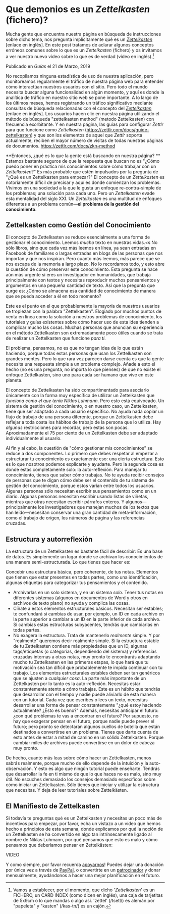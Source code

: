 # Que demonios es un _Zettelkasten_ (fichero)?

Mucha gente que encuentra nuestra página en búsqueda de instrucciones sobre dicho tema, nos pregunta implícitamente qué es un [_Zettelkasten_](https://www.zettelkasten.de/) [enlace en inglés]. En este post tratamos de aclarar algunos conceptos erróneos comunes sobre lo que es un _Zettelkasten_  (fichero) y os invitamos a ver nuestro nuevo vídeo sobre lo que es de verdad (vídeo en inglés).[^1]

Publicado en _Guías_ el 21 de Marzo, 2019

No recopilamos ninguna estadística de uso de nuestra aplicación, pero monitoreamos regularmente el tráfico de nuestra página web para entender cómo interactúan nuestros usuarios con el sitio.   Pero todo el mundo necesita buscar alguna funcionalidad en algún momento, y aquí es donde la analítica de tráfico en nuestro sitio web se pone importante. A lo largo de los últimos meses, hemos registrando un tráfico significativo  mediante consultas de búsqueda relacionadas con el concepto del [_Zettelkasten_](https://www.zettelkasten.de/) [enlace en inglés]. Los usuarios hacen clic en nuestra página utilizando el método de búsqueda "zettelkasten method" (metodo Zettelkasten) con frecuencia exorbitante. Y en nuestra página, las guías para configurar _Zettlr_ para que funcione como _Zettelkasten_ (https://zettlr.com/docs/guide-zettelkasten) y que son los elementos de aquel que _Zettlr_ soporta actualmente, reciben el mayor número de visitas de todas nuestras páginas de documentos. https://zettlr.com/docs/zkn-method

**Entonces, ¿qué es lo que la gente está buscando en nuestra página? **  Estamos bastante seguros de que la respuesta que buscan no es "¿Cómo puedo poner en práctica mis conocimientos sobre cómo trabajar con un _Zettelkasten_?"
Es más probable que estén impulsados por la pregunta de "¿Qué es un Zettelkasten para empezar?" El concepto de un _Zettelkasten_ es notoriamente difícil de precisar y aquí es donde comienzan los problemas.  Vivimos en una sociedad a la que le gusta un enfoque re-contra-simple de los problemas; una solución para cada uno. Pero un _Zettelkasten_ evade esta mentalidad del siglo XXI. Un _Zettelkasten_ es una multitud de enfoques diferentes a un problema común—**el problema de la gestión del conocimiento**.

## Zettelkasten como Gestión del Conocimiento
El concepto de Zettelkasten se reduce esencialmente a una forma de gestionar el conocimiento. Leemos _mucho_ texto en nuestras vidas.<s No sólo libros, sino que cada vez más leemos en línea, ya sean entradas en Facebook de familiares o largas entradas en blogs de las personas que nos importan y que nos inspiran. Pero cuanto más leemos, más parece que se nos escapa de la memoria a largo plazo. No lo recordamos todo, y esto abre la cuestión de cómo preservar este conocimiento. Esta pregunta se hace aún más urgente si eres un investigador en humanidades, que trabaja principalmente con textos y necesitas reproducir muchos pensamientos y argumentos en una pequeña cantidad de texto. Así que la pregunta que surge es: ¿Cómo se almacena esa cantidad de conocimiento de manera que se pueda acceder a él en todo momento?

Este es el punto en el que probablemente la mayoría de nuestros usuarios se tropiezan con la palabra "Zettelkasten". Elogiado por muchos puntos de venta en línea como la solución a nuestros problemas de conocimiento, los tutoriales y guías existentes sobre cómo hacer uso de esta idea tienden a complicar mucho las cosas.
 Muchas personas que anuncian su experiencia en el método Zettelkasten son extremadamente poco útiles cuando se trata de realizar un Zettelkasten que funcione _para ti_.

El problema, pensamos, no es que no tengan idea de lo que están haciendo, porque todas estas personas que usan los Zettelkasten son grandes mentes. Pero lo que rara vez parecen darse cuenta es que la gente necesita una respuesta simple a un problema complejo. Añade a esto el hecho (no es una pregunta, no importa lo que pienses) de que no existe el enfoque Zettelkasten, sino uno para cada ser humano que vive en este planeta.

El concepto de Zettelkasten ha sido compartimentado para asociarlo únicamente con la forma muy específica de utilizar un Zettelkasten que _funciona como el que tenía Niklas Luhmann_. Pero esto está equivocado. Un sistema de gestión del conocimiento, o en nuestro caso, un Zettelkasten, tiene que ser adaptado a cada usuario específico. No ayuda nada copiar un flujo de trabajo de una persona diferente, porque un Zettelkasten debe reflejar a toda costa los hábitos de trabajo de la persona que lo utiliza. Hay _algunas_ restricciones para recordar, pero estas son pocas. Aproximadamente el 75 por ciento de un Zettelkasten debe ser adaptado individualmente al usuario.

Al fin y al cabo, la cuestión de "cómo gestionar mis conocimientos" se reduce a dos componentes. Lo primero que debes respetar al empezar a estructurar tu conocimiento es exactamente eso: una cierta estructura. Esto es lo que nosotros podemos explicarte y ayudarte. Pero la segunda cosa es donde estás completamente solo: la auto-reflexión. Para manejar tu conocimiento, tienes que saber cómo trabajas. No te ayuda recibir consejos de personas que te digan cómo debe ser el contenido de tu sistema de gestión del conocimiento, porque estos varían entre todos los usuarios. Algunas personas sólo necesitan escribir sus pensamientos como en un diario. Algunas personas necesitan escribir usando listas de viñetas, mientras que otras necesitan escribir párrafos enteros. Y algunos—principalmente los investigadores que manejan muchos de los textos que han leído—necesitan conservar una gran cantidad de meta-información, como el trabajo de origen, los números de página y las referencias cruzadas.

## Estructura y autorreflexión
La estructura de un Zettelkasten es bastante fácil de describir: Es una base de datos. Es simplemente un lugar donde se archivan los conocimientos de una manera semi-estructurada.  Lo que tienes que hacer es:

Concebir una estructura básica, pero coherente, de tus notas. Elementos que tienen que estar presentes en todas partes, como una identificación, algunas etiquetas para categorizar tus pensamientos y el contenido.
* Archivarlas en un solo sistema, y en un sistema _solo_. Tener tus notas en diferentes sistemas (algunos en documentos de Word y otros en archivos de texto plano) no ayuda y complica las cosas.
* Cíñate a estos elementos estructurales básicos.  Necesitan ser estables; te confundará si cambias de usar, por ejemplo, un ID en cada archivo en la parte superior a cambiar a un ID en la parte inferior de cada archivo. Si cambias estas estructuras subyacentes, tendrás que cambiarlas en todas partes.
* No exagera la estructura. Trata de mantenerlo _realmente_ simple. Y por "realmente" queremos decir realmente simple. Si la estructura estable de tu Zettelkasten contiene más propiedades que un ID, algunas tags/etiquetas (o categorías, dependiendo del sistema) y referencias cruzadas internas a otras notas, muy pronto te encontrarás adaptando mucho tu Zettelkasten en las primeras etapas, lo que hará que tu motivación sea tan difícil que probablemente te impida continuar con tu trabajo. Los elementos estructurales estables deben ser tan genéricos que se ajusten a _cualquier cosa_.
La parte más importante de un Zettelkasten por lo tanto es la auto-reflexión. Necesitas estar constantemente atento a cómo trabajas. Este es un hábito que tendrás que desarrollar con el tiempo y nadie puede aliviarlo de esta manera con un tutorial. Cada vez que escribes o lees un texto, necesitas desarrollar una forma de pensar constantemente "¿qué estoy haciendo actualmente? ¿Esto es bueno?" Además, necesitas anticipar el futuro: ¿con qué problemas te vas a encontrar en el futuro? Por supuesto, no hay que exagerar pensar en el futuro, porque nadie puede prever el futuro; pero pronto se detectarán algunos cuellos de botella que están destinados a convertirse en un problema.  Tienes que darte cuenta de esto antes de estar a mitad de camino en un sólido Zettelkasten. Porque cambiar miles de archivos puede convertirse en un dolor de cabeza muy pronto.

De hecho, cuanto más leas sobre cómo hacer un Zettelkasten, menos sabrás realmente, porque mucho de ello depende de la intuición y la auto-observación. Y esto es algo que ningún tutorial puede enseñarte. Tendrás que desarrollar la fe en ti mismo de que lo que haces no es malo, sino muy útil. No escuches demasiado los consejos demasiado específicos sobre cómo iniciar un Zettelkasten. Sólo tienes que iniciar y utilizar la estructura que necesitas.  Y deja de leer tutoriales sobre Zettelkästen.

## El Manifiesto de Zettelkasten
Si todavía te preguntas qué es un Zettelkasten y necesitas un poco más de incentivos para empezar, por favor, echa un vistazo a un vídeo que hemos hecho a principios de esta semana, donde explicamos por qué la noción de un Zettelkasten se ha convertido en algo tan intrínsecamente ligado al nombre de Niklas Luhmann, por qué pensamos que esto es malo y cómo pensamos que deberíamos pensar en Zettelkästen:


VIDEO

Y como siempre, por favor recuerda [apoyarnos](https://www.zettlr.com/supporters)! Puedes dejar una donación por única vez a través de [PayPal](https://www.paypal.me/hendrikerz), o convertirte en un [patrocinador](https://www.patreon.com/zettlr) y donar mensualmente, ayudándonos a hacer una mejor planificación en el futuro.

[^1]: Vamos a establecer, por el momento, que dicho '_Zettelkasten_'  es un FICHERO, un CARD INDEX (como dicen en inglés), una caja de tarjetitas de 5x9cm o lo que mandas o algo así. 'zettel' (/tsetl/) es alemán por "papeleta" y "kasten" (/kas-tn/) es un cajón.
